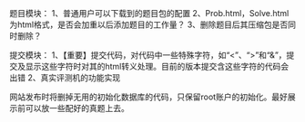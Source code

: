 ﻿题目模块：
1、普通用户可以下载到的题目包的配置
2、Prob.html，Solve.html为html格式，是否会加重以后添加题目的工作量？
3、删除题目后其压缩包是否同时删除？

提交模块：
1、【重要】提交代码，对代码中一些特殊字符，如“<”、“>”和“&”，提交及显示这些字符时对其的html转义处理。目前的版本提交含这些字符的代码会出错
2、真实评测机的功能实现

网站发布时将删掉无用的初始化数据库的代码，只保留root账户的初始化。最好展示前可以放一些配好的真题上去。
